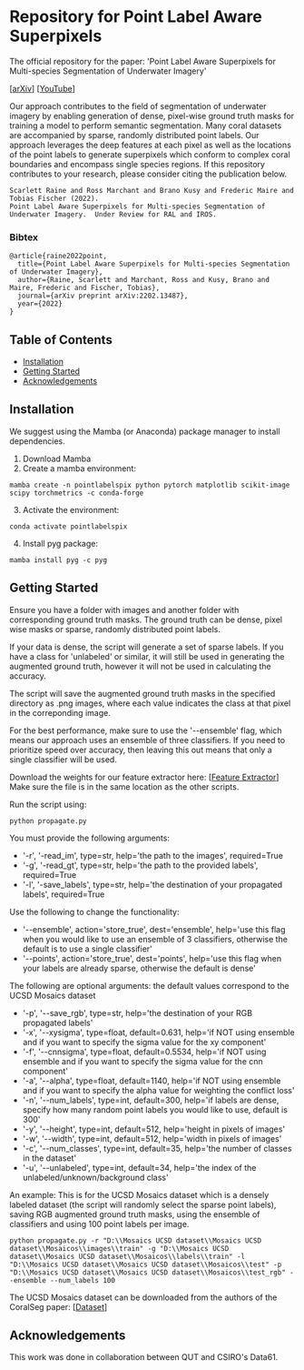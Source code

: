 # Repository for Point Label Aware Superpixels
The official repository for the paper: 'Point Label Aware Superpixels for Multi-species Segmentation of Underwater Imagery'

\[[arXiv](https://arxiv.org/abs/2202.134874)]   \[[YouTube](https://youtu.be/elPAOIVZl-c)]

Our approach contributes to the field of segmentation of underwater imagery by enabling generation of dense, pixel-wise ground truth masks for training a model to perform semantic segmentation.  Many coral datasets are accompanied by sparse, randomly distributed point labels.  Our approach leverages the deep features at each pixel as well as the locations of the point labels to generate superpixels which conform to complex coral boundaries and encompass single species regions.  If this repository contributes to your research, please consider citing the publication below.

```
Scarlett Raine and Ross Marchant and Brano Kusy and Frederic Maire and Tobias Fischer (2022). 
Point Label Aware Superpixels for Multi-species Segmentation of Underwater Imagery.  Under Review for RAL and IROS.
```

### Bibtex
```
@article{raine2022point,
  title={Point Label Aware Superpixels for Multi-species Segmentation of Underwater Imagery},
  author={Raine, Scarlett and Marchant, Ross and Kusy, Brano and Maire, Frederic and Fischer, Tobias},
  journal={arXiv preprint arXiv:2202.13487},
  year={2022}
}

```
## Table of Contents
- [Installation](#installation)
- [Getting Started](#getting-started)
- [Acknowledgements](#acknowledgements)

<a name="installation"></a>
## Installation
We suggest using the Mamba (or Anaconda) package manager to install dependencies.

1. Download Mamba
2. Create a mamba environment: 

```mamba create -n pointlabelspix python pytorch matplotlib scikit-image scipy torchmetrics -c conda-forge ```

3. Activate the environment: 

```conda activate pointlabelspix```

4. Install pyg package:

```mamba install pyg -c pyg```


<a name="getting-started"></a>
## Getting Started
Ensure you have a folder with images and another folder with corresponding ground truth masks.  The ground truth can be dense, pixel wise masks or sparse, randomly distributed point labels.

If your data is dense, the script will generate a set of sparse labels. If you have a class for 'unlabeled' or similar, it will still be used in generating the augmented ground truth, however it will not be used in calculating the accuracy. 

The script will save the augmented ground truth masks in the specified directory as .png images, where each value indicates the class at that pixel in the correponding image.  

For the best performance, make sure to use the '--ensemble' flag, which means our approach uses an ensemble of three classifiers.  If you need to prioritize speed over accuracy, then leaving this out means that only a single classifier will be used.

Download the weights for our feature extractor here: \[[Feature Extractor](https://drive.google.com/file/d/1F7325ISXUTppWbO5_3eopOf7rEhgfJdP/view?usp=sharing)]
Make sure the file is in the same location as the other scripts.

Run the script using:

```python propagate.py```

You must provide the following arguments:
* '-r', '-read_im', type=str, help='the path to the images', required=True
* '-g', '-read_gt', type=str, help='the path to the provided labels', required=True
* '-l', '-save_labels', type=str, help='the destination of your propagated labels', required=True

Use the following to change the functionality:
* '--ensemble', action='store_true', dest='ensemble', help='use this flag when you would like to use an ensemble of 3 classifiers, otherwise the default is to use a single classifier'
* '--points', action='store_true', dest='points', help='use this flag when your labels are already sparse, otherwise the default is dense'

The following are optional arguments: the default values correspond to the UCSD Mosaics dataset
* '-p', '--save_rgb', type=str, help='the destination of your RGB propagated labels'
* '-x', '--xysigma', type=float, default=0.631, help='if NOT using ensemble and if you want to specify the sigma value for the xy component'
* '-f', '--cnnsigma', type=float, default=0.5534, help='if NOT using ensemble and if you want to specify the sigma value for the cnn component'
* '-a', '--alpha', type=float, default=1140, help='if NOT using ensemble and if you want to specify the alpha value for weighting the conflict loss'
* '-n', '--num_labels', type=int, default=300, help='if labels are dense, specify how many random point labels you would like to use, default is 300'
* '-y', '--height', type=int, default=512, help='height in pixels of images'
* '-w', '--width', type=int, default=512, help='width in pixels of images'
* '-c', '--num_classes', type=int, default=35, help='the number of classes in the dataset'
* '-u', '--unlabeled', type=int, default=34, help='the index of the unlabeled/unknown/background class'

An example: This is for the UCSD Mosaics dataset which is a densely labeled dataset (the script will randomly select the sparse point labels), saving RGB augmented ground truth masks, using the ensemble of classifiers and using 100 point labels per image.

```python propagate.py -r "D:\\Mosaics UCSD dataset\\Mosaics UCSD dataset\\Mosaicos\\images\\train" -g "D:\\Mosaics UCSD dataset\\Mosaics UCSD dataset\\Mosaicos\\labels\\train" -l "D:\\Mosaics UCSD dataset\\Mosaics UCSD dataset\\Mosaicos\\test" -p "D:\\Mosaics UCSD dataset\\Mosaics UCSD dataset\\Mosaicos\\test_rgb" --ensemble --num_labels 100```

The UCSD Mosaics dataset can be downloaded from the authors of the CoralSeg paper: \[[Dataset](https://sites.google.com/a/unizar.es/semanticseg/home)]

<a name="acknowledgements"></a>
## Acknowledgements
This work was done in collaboration between QUT and CSIRO's Data61. 

